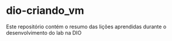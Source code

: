 # dio-criando_vm
Este repositório contém o resumo das lições aprendidas durante o desenvolvimento do lab na DIO
